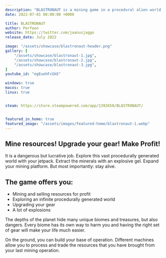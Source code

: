 ```yaml
---
description: "BLASTRONAUT is a mining game in a procedural alien world. Explore, extract and profit."
date: 2022-07-01 00:00:00 +0000

title: BLASTRONAUT
author: Perfoon
website: https://twitter.com/jaanusjaggo
release_date: July 2022

image: "/assets/showcase/blastronaut-header.png"
gallery: [
	"/assets/showcase/blastronaut-1.jpg",
	"/assets/showcase/blastronaut-2.jpg",
	"/assets/showcase/blastronaut-3.jpg",
]
youtube_id: "egEuehFcGkE"

windows: true
macos: true
linux: true


steam: https://store.steampowered.com/app/1392650/BLASTRONAUT/


featured_in_home: true
featured_image: "/assets/images/featured-home/blastronaut-1.webp"
---
```


## Mine resources! Upgrade your gear! Make Profit!

It is a dangerous but lucrative job. Explore this vast procedurally generated world with your jetpack. Extract the minerals with an explosive gel. Expand your mining platform. But most importantly: stay alive.

## The game offers you:
- Mining and selling resources for profit
- Exploring an infinite procedurally generated world
- Upgrading your gear
- A lot of explosions

The depths of the planet hide many unique biomes and treasures, but also dangers. Every biome has its own way to harm you and having the right set of gear will make your life much easier.

On the ground, you can build your base of operation. Different machines allow you to process and trade the resources that you have brought from your last mining operation.
